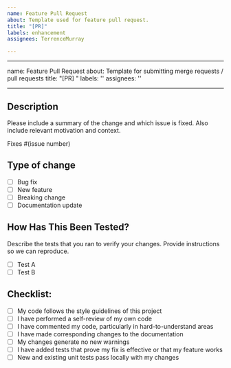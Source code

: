 ```yaml
---
name: Feature Pull Request
about: Template used for feature pull request.
title: "[PR]"
labels: enhancement
assignees: TerrenceMurray

---
```


---
name: Feature Pull Request
about: Template for submitting merge requests / pull requests
title: "[PR] "
labels: ''
assignees: ''

---

## Description

Please include a summary of the change and which issue is fixed. Also include relevant motivation and context.

Fixes #(issue number)

## Type of change

- [ ] Bug fix
- [ ] New feature
- [ ] Breaking change
- [ ] Documentation update

## How Has This Been Tested?

Describe the tests that you ran to verify your changes. Provide instructions so we can reproduce.

- [ ] Test A
- [ ] Test B

## Checklist:

- [ ] My code follows the style guidelines of this project
- [ ] I have performed a self-review of my own code
- [ ] I have commented my code, particularly in hard-to-understand areas
- [ ] I have made corresponding changes to the documentation
- [ ] My changes generate no new warnings
- [ ] I have added tests that prove my fix is effective or that my feature works
- [ ] New and existing unit tests pass locally with my changes
